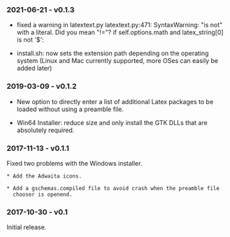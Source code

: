 ### 2021-06-21 - v0.1.3 ###

* fixed a warning in latextext.py
  latextext.py:471: SyntaxWarning: "is not" with a literal. Did you mean "!="?
    if self.options.math and latex_string[0] is not '$':

* install.sh: now sets the extension path depending on the operating system
  (Linux and Mac currently supported, more OSes can easily be added later)

### 2019-03-09 - v0.1.2 ###

* New option to directly enter a list of additional Latex packages to be 
  loaded without using a preamble file.

* Win64 Installer: reduce size and only install the GTK DLLs that are 
  absolutely required.


### 2017-11-13 - v0.1.1 ###

Fixed two problems with the Windows installer.

    * Add the Adwaita icons.

    * Add a gschemas.compiled file to avoid crash when the preamble file 
      chooser is openend.


### 2017-10-30 - v0.1 ###

Initial release.
